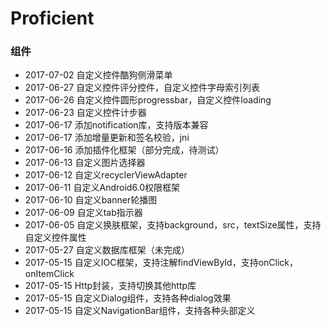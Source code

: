 # Proficient

### 组件

* 2017-07-02 自定义控件酷狗侧滑菜单
* 2017-06-27 自定义控件评分控件，自定义控件字母索引列表
* 2017-06-26 自定义控件圆形progressbar，自定义控件loading
* 2017-06-23 自定义控件计步器
* 2017-06-17 添加notification库，支持版本兼容
* 2017-06-17 添加增量更新和签名校验，jni
* 2017-06-16 添加插件化框架（部分完成，待测试）
* 2017-06-13 自定义图片选择器
* 2017-06-12 自定义recyclerViewAdapter
* 2017-06-11 自定义Android6.0权限框架
* 2017-06-10 自定义banner轮播图
* 2017-06-09 自定义tab指示器
* 2017-06-05 自定义换肤框架，支持background，src，textSize属性，支持自定义控件属性
* 2017-05-27 自定义数据库框架（未完成）
* 2017-05-15 自定义IOC框架，支持注解findViewById，支持onClick，onItemClick
* 2017-05-15 Http封装，支持切换其他http库
* 2017-05-15 自定义Dialog组件，支持各种dialog效果
* 2017-05-15 自定义NavigationBar组件，支持各种头部定义

